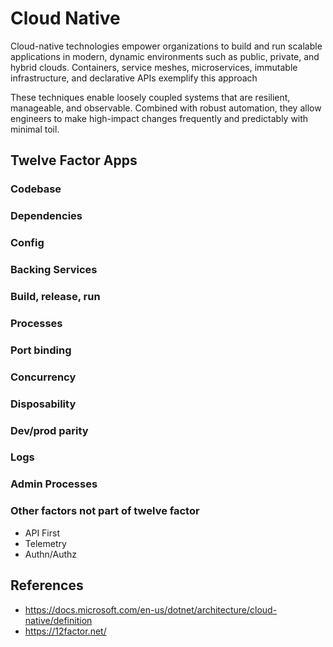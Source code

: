 # Cloud Native
Cloud-native technologies empower organizations to build and run scalable applications in modern, dynamic environments such as public, private, and hybrid clouds. Containers, service meshes, microservices, immutable infrastructure, and declarative APIs exemplify this approach

These techniques enable loosely coupled systems that are resilient, manageable, and observable. Combined with robust automation, they allow engineers to make high-impact changes frequently and predictably with minimal toil.

## Twelve Factor Apps
### Codebase

### Dependencies

### Config

### Backing Services

### Build, release, run

### Processes

### Port binding

### Concurrency

### Disposability

### Dev/prod parity

### Logs

### Admin Processes

### Other factors not part of twelve factor
- API First
- Telemetry
- Authn/Authz

## References
- https://docs.microsoft.com/en-us/dotnet/architecture/cloud-native/definition
- https://12factor.net/

